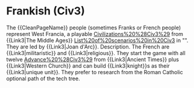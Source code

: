 # Frankish (Civ3)

The {{CleanPageName}} people (sometimes Franks or French people) represent West Francia, a playable [Civilizations%20%28Civ3%29](civilization) from {{Link3|The Middle Ages}} [List%20of%20scenarios%20in%20Civ3](scenario) in "". They are led by {{Link3|Joan d'Arc}}.
Description.
The French are {{Link3|militaristic}} and {{Link3|religious}}. They start the game with all twelve [Advance%20%28Civ3%29](technologies) from {{Link3|Ancient Times}} plus {{Link3|Western Church}} and can build {{Link3|knight}}s as their {{Link3|unique unit}}. They prefer to research from the Roman Catholic optional path of the tech tree.
